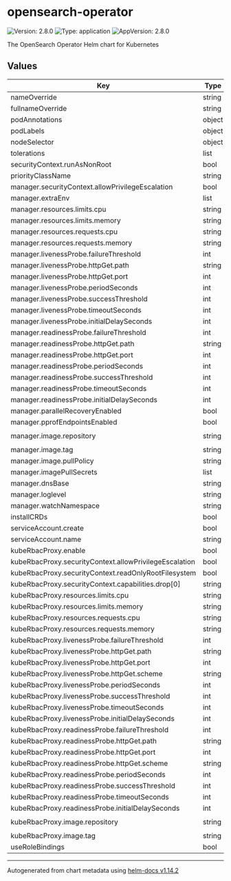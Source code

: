 # opensearch-operator

![Version: 2.8.0](https://img.shields.io/badge/Version-2.8.0-informational?style=flat-square) ![Type: application](https://img.shields.io/badge/Type-application-informational?style=flat-square) ![AppVersion: 2.8.0](https://img.shields.io/badge/AppVersion-2.8.0-informational?style=flat-square)

The OpenSearch Operator Helm chart for Kubernetes

## Values

| Key | Type | Default | Description |
|-----|------|---------|-------------|
| nameOverride | string | `""` |  |
| fullnameOverride | string | `""` |  |
| podAnnotations | object | `{}` |  |
| podLabels | object | `{}` |  |
| nodeSelector | object | `{}` |  |
| tolerations | list | `[]` |  |
| securityContext.runAsNonRoot | bool | `true` |  |
| priorityClassName | string | `""` |  |
| manager.securityContext.allowPrivilegeEscalation | bool | `false` |  |
| manager.extraEnv | list | `[]` |  |
| manager.resources.limits.cpu | string | `"200m"` |  |
| manager.resources.limits.memory | string | `"500Mi"` |  |
| manager.resources.requests.cpu | string | `"100m"` |  |
| manager.resources.requests.memory | string | `"350Mi"` |  |
| manager.livenessProbe.failureThreshold | int | `3` |  |
| manager.livenessProbe.httpGet.path | string | `"/healthz"` |  |
| manager.livenessProbe.httpGet.port | int | `8081` |  |
| manager.livenessProbe.periodSeconds | int | `15` |  |
| manager.livenessProbe.successThreshold | int | `1` |  |
| manager.livenessProbe.timeoutSeconds | int | `3` |  |
| manager.livenessProbe.initialDelaySeconds | int | `10` |  |
| manager.readinessProbe.failureThreshold | int | `3` |  |
| manager.readinessProbe.httpGet.path | string | `"/readyz"` |  |
| manager.readinessProbe.httpGet.port | int | `8081` |  |
| manager.readinessProbe.periodSeconds | int | `15` |  |
| manager.readinessProbe.successThreshold | int | `1` |  |
| manager.readinessProbe.timeoutSeconds | int | `3` |  |
| manager.readinessProbe.initialDelaySeconds | int | `10` |  |
| manager.parallelRecoveryEnabled | bool | `true` |  |
| manager.pprofEndpointsEnabled | bool | `false` |  |
| manager.image.repository | string | `"opensearchproject/opensearch-operator"` |  |
| manager.image.tag | string | `""` |  |
| manager.image.pullPolicy | string | `"Always"` |  |
| manager.imagePullSecrets | list | `[]` |  |
| manager.dnsBase | string | `"cluster.local"` |  |
| manager.loglevel | string | `"info"` |  |
| manager.watchNamespace | string | `nil` |  |
| installCRDs | bool | `true` |  |
| serviceAccount.create | bool | `true` |  |
| serviceAccount.name | string | `""` |  |
| kubeRbacProxy.enable | bool | `true` |  |
| kubeRbacProxy.securityContext.allowPrivilegeEscalation | bool | `false` |  |
| kubeRbacProxy.securityContext.readOnlyRootFilesystem | bool | `true` |  |
| kubeRbacProxy.securityContext.capabilities.drop[0] | string | `"ALL"` |  |
| kubeRbacProxy.resources.limits.cpu | string | `"50m"` |  |
| kubeRbacProxy.resources.limits.memory | string | `"50Mi"` |  |
| kubeRbacProxy.resources.requests.cpu | string | `"25m"` |  |
| kubeRbacProxy.resources.requests.memory | string | `"25Mi"` |  |
| kubeRbacProxy.livenessProbe.failureThreshold | int | `3` |  |
| kubeRbacProxy.livenessProbe.httpGet.path | string | `"/healthz"` |  |
| kubeRbacProxy.livenessProbe.httpGet.port | int | `10443` |  |
| kubeRbacProxy.livenessProbe.httpGet.scheme | string | `"HTTPS"` |  |
| kubeRbacProxy.livenessProbe.periodSeconds | int | `15` |  |
| kubeRbacProxy.livenessProbe.successThreshold | int | `1` |  |
| kubeRbacProxy.livenessProbe.timeoutSeconds | int | `3` |  |
| kubeRbacProxy.livenessProbe.initialDelaySeconds | int | `10` |  |
| kubeRbacProxy.readinessProbe.failureThreshold | int | `3` |  |
| kubeRbacProxy.readinessProbe.httpGet.path | string | `"/healthz"` |  |
| kubeRbacProxy.readinessProbe.httpGet.port | int | `10443` |  |
| kubeRbacProxy.readinessProbe.httpGet.scheme | string | `"HTTPS"` |  |
| kubeRbacProxy.readinessProbe.periodSeconds | int | `15` |  |
| kubeRbacProxy.readinessProbe.successThreshold | int | `1` |  |
| kubeRbacProxy.readinessProbe.timeoutSeconds | int | `3` |  |
| kubeRbacProxy.readinessProbe.initialDelaySeconds | int | `10` |  |
| kubeRbacProxy.image.repository | string | `"gcr.io/kubebuilder/kube-rbac-proxy"` |  |
| kubeRbacProxy.image.tag | string | `"v0.15.0"` |  |
| useRoleBindings | bool | `false` |  |

----------------------------------------------
Autogenerated from chart metadata using [helm-docs v1.14.2](https://github.com/norwoodj/helm-docs/releases/v1.14.2)
